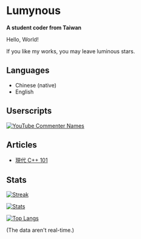 # Lumynous
**A student coder from Taiwan**

Hello, World!

If you like my works, you may leave luminous stars.

## Languages
- Chinese (native)
- English

## Userscripts
[![YouTube Commenter Names](https://github-readme-stats.vercel.app/api/gist?id=74bcbab54cd9d8fcd3c873fffbac5d3d&theme=tokyonight&hide_border=true)](https://gist.github.com/lumynou5/74bcbab54cd9d8fcd3c873fffbac5d3d)

## Articles
- [現代 C++ 101](https://hackmd.io/@lumynou5/CppTutorial-zh-tw)

## Stats
[![Streak](https://streak-stats.demolab.com/?user=lumynou5&date_format=Y-m-d&theme=tokyonight&hide_border=true&card_width=467)](https://git.io/streak-stats)

[![Stats](https://github-readme-stats.vercel.app/api?username=lumynou5&show_icons=true&theme=tokyonight&hide_border=true)](https://github.com/anuraghazra/github-readme-stats)

[![Top Langs](https://github-readme-stats.vercel.app/api/top-langs/?username=lumynou5&hide=CMake&exclude_repo=dotfiles&theme=tokyonight&hide_border=true)](https://github.com/anuraghazra/github-readme-stats)

(The data aren't real-time.)
